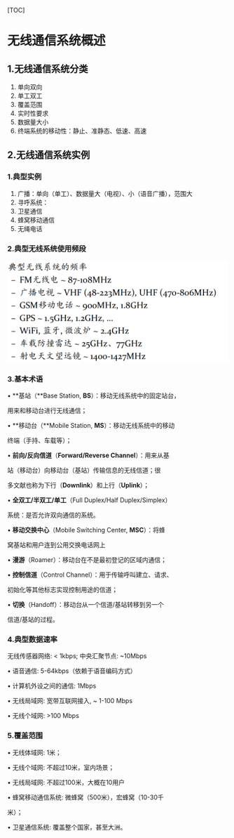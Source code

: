 [TOC]

# 无线通信系统概述

## 1.无线通信系统分类

1. 单向双向
2. 单工双工
3. 覆盖范围
4. 实时性要求
5. 数据量大小
6. 终端系统的移动性：静止、准静态、低速、高速

## 2.无线通信系统实例

### 1.典型实例

1. 广播：单向（单工）、数据量大（电视）、小（语音广播），范围大
2. 寻呼系统：
3. 卫星通信
4. 蜂窝移动通信
5. 无绳电话

### **2.典型**无线系统使用**频段**

<img src="\picture\image-20250519162124567.png" alt="image-20250519162124567" style="zoom:50%;" />

### 3.基本术语

• **基站（**Base Station, **BS**）：移动无线系统中的固定站台，

用来和移动台进行无线通信；

• **移动台（**Mobile Station, **MS**）：移动无线系统中的移动

终端（手持、车载等）；

• **前向/反向信道**（**Forward/Reverse Channel**）：用来从基

站（移动台）向移动台（基站）传输信息的无线信道；很

多文献也称为下行（**Downlink**）和上行（**Uplink**）；

• **全双工/半双工/单工**（Full Duplex/Half Duplex/Simplex）

系统：是否允许双向通信的系统。

• **移动交换中心**（Mobile Switching Center, **MSC**）：将蜂

窝基站和用户连到公用交换电话网上

• **漫游**（Roamer）：移动台在不是最初登记的区域内通信；

• **控制信道**（Control Channel）：用于传输呼叫建立、请求、

初始化等其他标志实现控制用途的信道；

• **切换**（Handoff）：移动台从一个信道/基站转移到另一个

信道/基站的过程。

### 4.典型数据速率

无线传感器网络: < 1kbps; 中央汇聚节点: ~10Mbps

• 语音通信: 5-64kbps（依赖于语音编码方式）

• 计算机外设之间的通信: 1Mbps

• 无线局域网: 宽带互联网接入, ~ 1-100 Mbps

• 无线个域网: >100 Mbps

### 5.覆盖范围

• 无线体域网: 1米；

• 无线个域网: 不超过10米，室内场景；

• 无线局域网: 不超过100米，大概在10用户

• 蜂窝移动通信系统: 微蜂窝（500米），宏蜂窝（10-30千

米）；

• 卫星通信系统: 覆盖整个国家，甚至大洲。

### 
